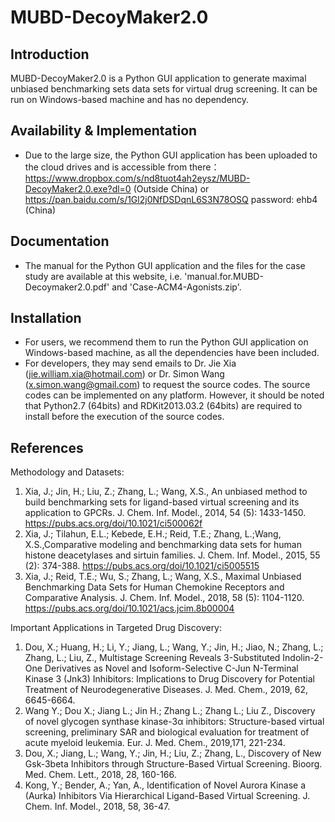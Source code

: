 # MUBD-DecoyMaker2.0

Introduction
-----------------------------------

MUBD-DecoyMaker2.0 is a Python GUI application to generate maximal unbiased benchmarking sets data sets for virtual drug screening. It can be run on Windows-based machine and has no dependency. 

Availability & Implementation
-----------------------------------

* Due to the large size, the Python GUI application has been uploaded to the cloud drives and is accessible from there：
  https://www.dropbox.com/s/nd8tuot4ah2eysz/MUBD-DecoyMaker2.0.exe?dl=0     (Outside China) or
  https://pan.baidu.com/s/1Gl2j0NfDSDqnL6S3N78OSQ password: ehb4  (China)


Documentation
-----------------------------------

* The manual for the Python GUI application and the files for the case study are available at this website, i.e. 'manual.for.MUBD-Decoymaker2.0.pdf' and 'Case-ACM4-Agonists.zip'.


Installation
-----------------------------------

* For users, we recommend them to run the Python GUI application on Windows-based machine, as all the dependencies have been included.  
* For developers, they may send emails to Dr. Jie Xia (jie.william.xia@hotmail.com) or Dr. Simon Wang (x.simon.wang@gmail.com) to request the source codes. The source codes can be implemented on any platform. However, it should be noted that Python2.7 (64bits) and RDKit2013.03.2 (64bits) are required to install before the execution of the source codes. 


References
-----------------------------------
Methodology and Datasets:
1. Xia, J.; Jin, H.; Liu, Z.; Zhang, L.; Wang, X.S., An unbiased method to build benchmarking sets for ligand-based virtual screening and its application to GPCRs. J. Chem. Inf. Model., 2014, 54 (5): 1433-1450. https://pubs.acs.org/doi/10.1021/ci500062f 
2. Xia, J.; Tilahun, E.L.; Kebede, E.H.; Reid, T.E.; Zhang, L.;Wang, X.S.,Comparative modeling and benchmarking data sets for human histone deacetylases and sirtuin families. J. Chem. Inf. Model., 2015, 55 (2): 374-388.
https://pubs.acs.org/doi/10.1021/ci5005515
3. Xia, J.; Reid, T.E.; Wu, S.; Zhang, L.; Wang, X.S., Maximal Unbiased Benchmarking Data Sets for Human Chemokine Receptors and Comparative Analysis. J. Chem. Inf. Model., 2018, 58 (5): 1104-1120. https://pubs.acs.org/doi/10.1021/acs.jcim.8b00004

Important Applications in Targeted Drug Discovery:

1. Dou, X.; Huang, H.; Li, Y.; Jiang, L.; Wang, Y.; Jin, H.; Jiao, N.; Zhang, L.; Zhang, L.; Liu, Z., Multistage Screening Reveals 3-Substituted Indolin-2-One Derivatives as Novel and Isoform-Selective C-Jun N-Terminal Kinase 3 (Jnk3) Inhibitors: Implications to Drug Discovery for Potential Treatment of Neurodegenerative Diseases. J. Med. Chem., 2019, 62, 6645-6664.
2. Wang Y.; Dou X.; Jiang L.; Jin H.; Zhang L.; Zhang L.; Liu Z., Discovery of novel glycogen synthase kinase-3α inhibitors: Structure-based virtual screening, preliminary SAR and biological evaluation for treatment of acute myeloid leukemia. Eur. J. Med. Chem., 2019,171, 221-234.
3. Dou, X.; Jiang, L.; Wang, Y.; Jin, H.; Liu, Z.; Zhang, L., Discovery of New Gsk-3beta Inhibitors through Structure-Based Virtual Screening. Bioorg. Med. Chem. Lett., 2018, 28, 160-166.
4. Kong, Y.; Bender, A.; Yan, A., Identification of Novel Aurora Kinase a (Aurka) Inhibitors Via Hierarchical Ligand-Based Virtual Screening. J. Chem. Inf. Model., 2018, 58, 36-47.
